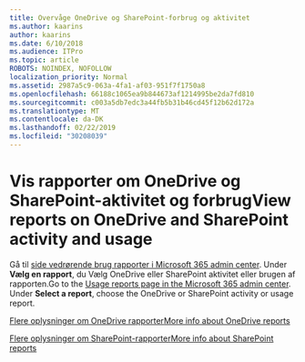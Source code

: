 ```yaml
---
title: Overvåge OneDrive og SharePoint-forbrug og aktivitet
ms.author: kaarins
author: kaarins
ms.date: 6/10/2018
ms.audience: ITPro
ms.topic: article
ROBOTS: NOINDEX, NOFOLLOW
localization_priority: Normal
ms.assetid: 2987a5c9-063a-4fa1-af03-951f7f1750a8
ms.openlocfilehash: 66188c1065ea9b844673af1214995be2da7fd810
ms.sourcegitcommit: c003a5db7edc3a44fb5b31b46cd45f12b62d172a
ms.translationtype: MT
ms.contentlocale: da-DK
ms.lasthandoff: 02/22/2019
ms.locfileid: "30208039"
---
```

# <a name="view-reports-on-onedrive-and-sharepoint-activity-and-usage"></a><span data-ttu-id="0d51a-102">Vis rapporter om OneDrive og SharePoint-aktivitet og forbrug</span><span class="sxs-lookup"><span data-stu-id="0d51a-102">View reports on OneDrive and SharePoint activity and usage</span></span>

<span data-ttu-id="0d51a-p101">Gå til [side vedrørende brug rapporter i Microsoft 365 admin center](https://admin.microsoft.com/AdminPortal/Home). Under **Vælg en rapport**, du Vælg OneDrive eller SharePoint aktivitet eller brugen af rapporten.</span><span class="sxs-lookup"><span data-stu-id="0d51a-p101">Go to the [Usage reports page in the Microsoft 365 admin center](https://admin.microsoft.com/AdminPortal/Home). Under **Select a report**, choose the OneDrive or SharePoint activity or usage report.</span></span> 
  
[<span data-ttu-id="0d51a-105">Flere oplysninger om OneDrive rapporter</span><span class="sxs-lookup"><span data-stu-id="0d51a-105">More info about OneDrive reports</span></span>](https://go.microsoft.com/fwlink/?linkid=875239)
  
[<span data-ttu-id="0d51a-106">Flere oplysninger om SharePoint-rapporter</span><span class="sxs-lookup"><span data-stu-id="0d51a-106">More info about SharePoint reports</span></span>](https://go.microsoft.com/fwlink/?linkid=875240)
  

